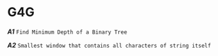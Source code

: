 # G4G

_**A1**_ `Find Minimum Depth of a Binary Tree`

**_A2_** `Smallest window that contains all characters of string itself`